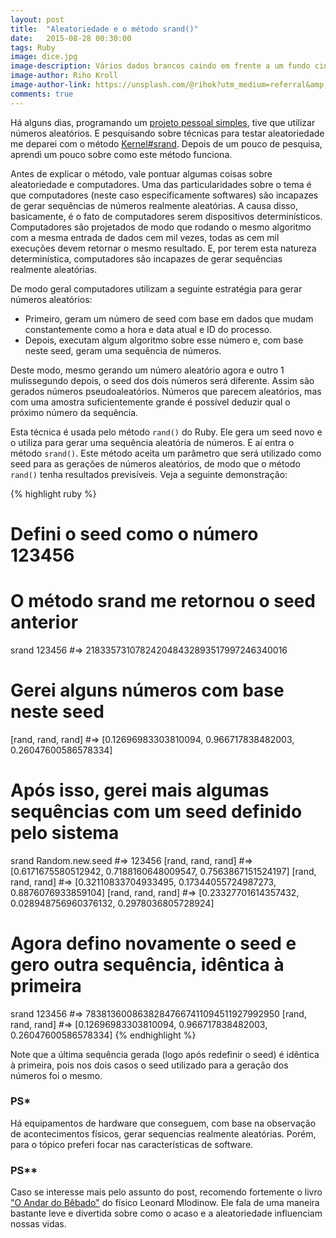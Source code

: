 ```yaml
---
layout: post
title:  "Aleatoriedade e o método srand()"
date:   2015-08-28 00:30:00
tags: Ruby
image: dice.jpg
image-description: Vários dados brancos caindo em frente a um fundo cinza
image-author: Riho Kroll
image-author-link: https://unsplash.com/@rihok?utm_medium=referral&amp;utm_campaign=photographer-credit&amp;utm_content=creditBadge
comments: true
---
```



Há alguns dias, programando um [projeto pessoal simples](https://github.com/ruan-brandao/lizard-spock), tive que utilizar números aleatórios. E pesquisando sobre técnicas para testar aleatoriedade me deparei com o método [Kernel#srand](http://ruby-doc.org/core-2.2.3/Kernel.html#method-i-srand). Depois de um pouco de pesquisa, aprendi um pouco sobre como este método funciona.

Antes de explicar o método, vale pontuar algumas coisas sobre aleatoriedade e computadores. Uma das particularidades sobre o tema é que computadores (neste caso especificamente softwares) são incapazes de gerar sequências de números realmente aleatórias. A causa disso, basicamente, é o fato de computadores serem dispositivos determinísticos. Computadores são projetados de modo que rodando o mesmo algoritmo com a mesma entrada de dados cem mil vezes, todas as cem mil execuções devem retornar o mesmo resultado. E, por terem esta natureza determinística, computadores são incapazes de gerar sequências realmente aleatórias.

De modo geral computadores utilizam a seguinte estratégia para gerar números aleatórios:

 - Primeiro, geram um número de seed com base em dados que mudam constantemente como a hora e data atual e ID do processo.
 - Depois, executam algum algoritmo sobre esse número e, com base neste seed, geram uma sequência de números.

Deste modo, mesmo gerando um número aleatório agora e outro 1 mulissegundo depois, o seed dos dois números será diferente. Assim são gerados números pseudoaleatórios. Números que parecem aleatórios, mas com uma amostra suficientemente grande é possível deduzir qual o próximo número da sequência.

Esta técnica é usada pelo método `rand()` do Ruby. Ele gera um seed novo e o utiliza para gerar uma sequência aleatória de números. E aí entra o método `srand()`. Este método aceita um parâmetro que será utilizado como seed para as gerações de números aleatórios, de modo que o método `rand()` tenha resultados previsíveis. Veja a seguinte demonstração:

{% highlight ruby %}
# Defini o seed como o número 123456
# O método srand me retornou o seed anterior
srand 123456
#=> 218335731078242048432893517997246340016

# Gerei alguns números com base neste seed
[rand, rand, rand]
#=> [0.12696983303810094, 0.966717838482003, 0.26047600586578334]

# Após isso, gerei mais algumas sequências com um seed definido pelo sistema
srand Random.new.seed
#=> 123456
[rand, rand, rand]
#=> [0.6171675580512942, 0.7188160648009547, 0.7563867151524197]
[rand, rand, rand]
#=> [0.32110833704933495, 0.17344055724987273, 0.8876076933859104]
[rand, rand, rand]
#=> [0.23327701614357432, 0.028948756960376132, 0.2978036805728924]

# Agora defino novamente o seed e gero outra sequência, idêntica à primeira
srand 123456
#=> 78381360086382847667411094511927992950
[rand, rand, rand]
#=> [0.12696983303810094, 0.966717838482003, 0.26047600586578334]
{% endhighlight %}

Note que a última sequência gerada (logo após redefinir o seed) é idêntica à primeira, pois nos dois casos o seed utilizado para a geração dos números foi o mesmo.

### PS*
Há equipamentos de hardware que conseguem, com base na observação de acontecimentos físicos, gerar sequencias realmente aleatórias. Porém, para o tópico preferi focar nas características de software.

### PS**
Caso se interesse mais pelo assunto do post, recomendo fortemente o livro ["O Andar do Bêbado"](http://www.skoob.com.br/o-andar-do-bebado-37134ed40631.html) do físico Leonard Mlodinow. Ele fala de uma maneira bastante leve e divertida sobre como o acaso e a aleatoriedade influenciam nossas vidas.
